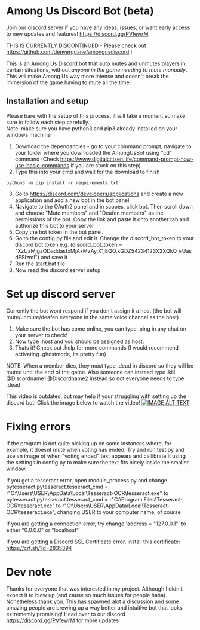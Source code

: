 # Among Us Discord Bot (beta)

Join our discord server if you have any ideas, issues, or want early access to new updates and features! https://discord.gg/PVfewrM<br />

THIS IS CURRENTLY DISCONTINUED - Please check out https://github.com/denverquane/amongusdiscord !

This is an Among Us Discord bot that auto mutes and unmutes players in certain situations, without *anyone in the game needing to mute manually*. This will make Among Us way more intense and doesn't break the immersion of the game having to mute all the time.

## Installation and setup

Please bare with the setup of this process, it will take a moment so make sure to follow each step carefully. <br />
Note: make sure you have python3 and pip3 already installed on your windows machine

1) Download the dependancies - go to your command prompt, navigate to your folder where you downloaded the AmongUsBot using "cd" command (Check https://www.digitalcitizen.life/command-prompt-how-use-basic-commands if you are stuck on this step)
2) Type this into your cmd and wait for the download to finish
``` 
python3 -m pip install -r requirements.txt
```
3) Go to https://discord.com/developers/applications and create a new application and add a new bot in the bot panel
4) Navigate to the OAuth2 panel and in scopes, click bot. Then scroll down and choose "Mute members" and "Deafen members" as the permissions of the bot. Copy the link and paste it onto another tab and authorize this bot to your server
6) Copy the bot token in the bot panel.
7) Go to the config.py file and edit it. Change the discord_bot_token to your discord bot token e.g. (discord_bot_token = "XzUzMjgzODaddasfxMjAxMzAy.X1j8QQ.kGDZ54234123X2XQkQ_eUasdFSIzmI") and save it
8) Run the start.bat file
9) Now read the discord server setup

# Set up discord server

Currently the bot wont respond if you don't assign it a host (the bot will mute/unmute/deafen everyone in the same voice channel as the host)

1) Make sure the bot has come online, you can type .ping in any chat on your server to check!
2) Now type .host and you should be assigned as host. 
3) Thats it! Check out .help for more commands (I would recommend activating .ghostmode, its pretty fun)

NOTE: When a member dies, they must type .dead in discord so they will be muted until the end of the game. Also someone can instead type .kill @Discordname1 @Discordname2 instead so not everyone needs to type .dead

This video is outdated, but may help if your struggling with setting up the discord bot! Click the image below to watch the video!
[![IMAGE ALT TEXT](https://i.imgur.com/VgEd7qa.jpg)](https://www.youtube.com/watch?v=TrBBLbwmQic "AMONG US Discord Mute Bot [Download and Setup Tutorial]")

# Fixing errors

If the program is not quite picking up on some instances where, for example, it doesnt mute when voting has ended. Try and run test.py and use an image of when "voting ended" text appears and callibrate it using the settings in config.py to make sure the text fits nicely inside the smaller window. 

If you get a tesseract error, open module_process.py and change pytesseract.pytesseract.tesseract_cmd = r"C:\Users\USER\AppData\Local\Tesseract-OCR\tesseract.exe" to pytesseract.pytesseract.tesseract_cmd = r"C:\Program Files\Tesseract-OCR\tesseract.exe" to r"C:\Users\USER\AppData\Local\Tesseract-OCR\tesseract.exe", changing USER to your computer name, of course

If you are getting a connection error, try change 'address = "127.0.0.1"' to either "0.0.0.0" or "localhost"

If you are getting a Discord SSL Certificate error, install this certificate: https://crt.sh/?d=2835394

# Dev note

Thanks for everyone that was interested in my project. Although I didn't expect it to blow up (and cause so much issues for people haha). Nonetheless thank you. This has spawned alot a discussion and some amazing people are brewing up a way better and intuitive bot that looks extrememly promising! Head over to our discord https://discord.gg/PVfewrM for more updates

